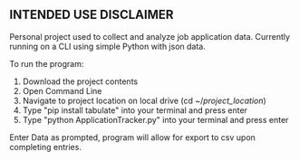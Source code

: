 ## INTENDED USE DISCLAIMER ##
Personal project used to collect and analyze job application data. Currently running on a CLI using simple Python with json data.

To run the program:
1. Download the project contents
2. Open Command Line
3. Navigate to project location on local drive (cd ~/*project_location*)
4. Type "pip install tabulate" into your terminal and press enter
5. Type "python ApplicationTracker.py" into your terminal and press enter

Enter Data as prompted, program will allow for export to csv upon completing entries.
